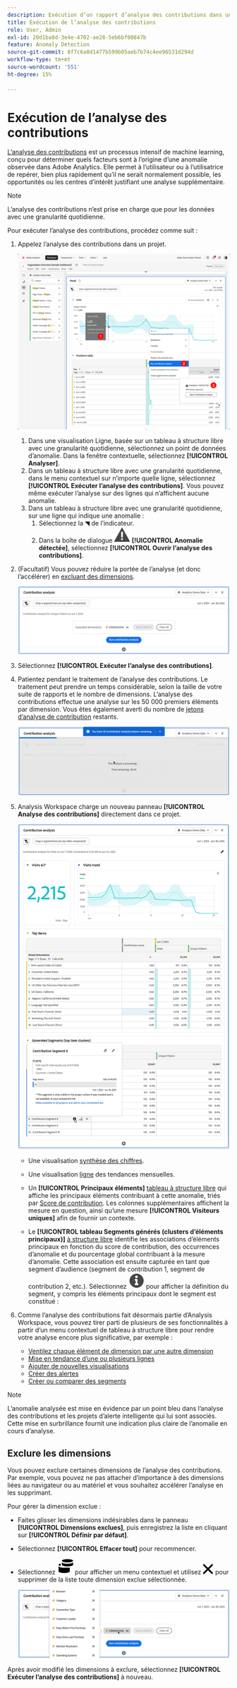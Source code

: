 ```yaml
---
description: Exécution d’un rapport d’analyse des contributions dans un projet Workspace.
title: Exécution de l’analyse des contributions
role: User, Admin
exl-id: 20d1ba8d-3e4e-4702-ae28-5eb6bf00847b
feature: Anomaly Detection
source-git-commit: 8f7c6a0d1477b599b05aeb7b74c4ee96531d294d
workflow-type: tm+mt
source-wordcount: '551'
ht-degree: 15%

---
```


# Exécution de l’analyse des contributions

[L’analyse des contributions](/help/analyze/analysis-workspace/c-anomaly-detection/anomaly-detection.md#contribution-analysis) est un processus intensif de machine learning, conçu pour déterminer quels facteurs sont à l’origine d’une anomalie observée dans Adobe Analytics. Elle permet à l’utilisateur ou à l’utilisatrice de repérer, bien plus rapidement qu’il ne serait normalement possible, les opportunités ou les centres d’intérêt justifiant une analyse supplémentaire.

>[!NOTE]
>
>L’analyse des contributions n’est prise en charge que pour les données avec une granularité quotidienne.

Pour exécuter l’analyse des contributions, procédez comme suit :

1. Appelez l’analyse des contributions dans un projet.

   ![Exécuter l’analyse des contributions](assets/run-contribution-analysis.png)

   1. Dans une visualisation Ligne, basée sur un tableau à structure libre avec une granularité quotidienne, sélectionnez un point de données d’anomalie. Dans la fenêtre contextuelle, sélectionnez **[!UICONTROL Analyser]**.
   1. Dans un tableau à structure libre avec une granularité quotidienne, dans le menu contextuel sur n’importe quelle ligne, sélectionnez **[!UICONTROL Exécuter l’analyse des contributions]**. Vous pouvez même exécuter l’analyse sur des lignes qui n’affichent aucune anomalie.
   1. Dans un tableau à structure libre avec une granularité quotidienne, sur une ligne qui indique une anomalie :
      1. Sélectionnez la ◥ de l’indicateur.
      1. Dans la boîte de dialogue ![Alerte](/help/assets/icons/Alert.svg) **[!UICONTROL Anomalie détectée]**, sélectionnez **[!UICONTROL Ouvrir l’analyse des contributions]**.



1. (Facultatif) Vous pouvez réduire la portée de l’analyse (et donc l’accélérer) en [excluant des dimensions](#exclude-dimensions).

   ![Exclusion de dimensions de l’analyse des contributions](assets/excluding-dimensions.png)

1. Sélectionnez **[!UICONTROL Exécuter l’analyse des contributions]**.

1. Patientez pendant le traitement de l’analyse des contributions. Le traitement peut prendre un temps considérable, selon la taille de votre suite de rapports et le nombre de dimensions. L’analyse des contributions effectue une analyse sur les 50 000 premiers éléments par dimension. Vous êtes également averti du nombre de [ jetons d’analyse de contribution](anomaly-detection.md#contribution-analysis-tokens) restants.

   ![Analyse des contributions en cours d’exécution](assets/contribution-analysis-executing.png)

1. Analysis Workspace charge un nouveau panneau **[!UICONTROL Analyse des contributions]** directement dans ce projet.

   ![Panneau Analyse des contributions ](assets/contribution-analysis.png)

   * Une visualisation [synthèse des chiffres](/help/analyze/analysis-workspace/visualizations/summary-number-change.md).
   * Une visualisation [ligne](/help/analyze/analysis-workspace/visualizations/line.md) des tendances mensuelles.
   * Un **[!UICONTROL Principaux éléments]** [tableau à structure libre](/help/analyze/analysis-workspace/visualizations/freeform-table/freeform-table.md) qui affiche les principaux éléments contribuant à cette anomalie, triés par [Score de contribution](/help/analyze/analysis-workspace/c-anomaly-detection/anomaly-detection.md#contribution-analysis). Les colonnes supplémentaires affichent la mesure en question, ainsi qu’une mesure **[!UICONTROL Visiteurs uniques]** afin de fournir un contexte.

   * Le **[!UICONTROL tableau Segments générés (clusters d’éléments principaux)]** [à structure libre](/help/analyze/analysis-workspace/visualizations/freeform-table/freeform-table.md) identifie les associations d’éléments principaux en fonction du score de contribution, des occurrences d’anomalie et du pourcentage global contribuant à la mesure d’anomalie. Cette association est ensuite capturée en tant que segment d’audience (segment de contribution 1, segment de contribution 2, etc.). Sélectionnez ![Infos](/help/assets/icons/Info.svg) pour afficher la définition du segment, y compris les éléments principaux dont le segment est constitué :


1. Comme l’analyse des contributions fait désormais partie d’Analysis Workspace, vous pouvez tirer parti de plusieurs de ses fonctionnalités à partir d’un menu contextuel de tableau à structure libre pour rendre votre analyse encore plus significative, par exemple :

   * [Ventilez chaque élément de dimension par une autre dimension](/help/analyze/analysis-workspace/components/dimensions/t-breakdown-fa.md)
   * [Mise en tendance d’une ou plusieurs lignes](/help/analyze/analysis-workspace/home.md#section_34930C967C104C2B9092BA8DCF2BF81A)
   * [Ajouter de nouvelles visualisations](/help/analyze/analysis-workspace/visualizations/freeform-analysis-visualizations.md)
   * [Créer des alertes](/help/components/c-alerts/intellligent-alerts.md)
   * [Créer ou comparer des segments](/help/analyze/analysis-workspace/c-panels/c-segment-comparison/segment-comparison.md)

>[!NOTE]
>
>L’anomalie analysée est mise en évidence par un point bleu dans l’analyse des contributions et les projets d’alerte intelligente qui lui sont associés. Cette mise en surbrillance fournit une indication plus claire de l’anomalie en cours d’analyse.


## Exclure les dimensions

Vous pouvez exclure certaines dimensions de l’analyse des contributions. Par exemple, vous pouvez ne pas attacher d’importance à des dimensions liées au navigateur ou au matériel et vous souhaitez accélérer l’analyse en les supprimant.

Pour gérer la dimension exclue :

* Faites glisser les dimensions indésirables dans le panneau **[!UICONTROL Dimensions exclues]**, puis enregistrez la liste en cliquant sur **[!UICONTROL Définir par défaut]**.

* Sélectionnez **[!UICONTROL Effacer tout]** pour recommencer.

* Sélectionnez ![Dimensions](/help/assets/icons/Dimensions.svg) pour afficher un menu contextuel et utilisez ![CrossSize400](/help/assets/icons/CrossSize400.svg) pour supprimer de la liste toute dimension exclue sélectionnée.

  ![](assets/excluded-dimensions-list.png)

Après avoir modifié les dimensions à exclure, sélectionnez **[!UICONTROL Exécuter l’analyse des contributions]** à nouveau.

